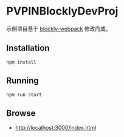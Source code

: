 # PVPINBlocklyDevProj

示例项目基于 [blockly-webpack](https://github.com/google/blockly-samples/tree/master/examples/blockly-webpack ) 修改而成。

## Installation

```
npm install
```

## Running

```
npm run start
```

## Browse

- [http://localhost:3000/index.html](http://localhost:3000/index.html)
